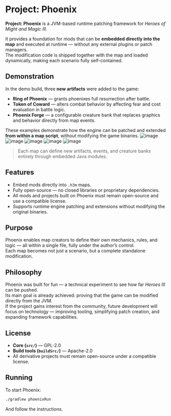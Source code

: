 # Project: Phoenix  
**Project: Phoenix** is a JVM-based runtime patching framework for *Heroes of Might and Magic III*.  

It provides a foundation for mods that can be **embedded directly into the map** and executed at runtime — without any external plugins or patch managers.  
The modification code is shipped together with the map and loaded dynamically, making each scenario fully self-contained.

## Demonstration

In the demo build, three **new artifacts** were added to the game:

- **Ring of Phoenix** — grants phoenixes full resurrection after battle.  
- **Token of Coward** — alters combat behavior by affecting fear and cost evaluation in battle logic.  
- **Phoenix Forge** — a configurable creature bank that replaces graphics and behavior directly from map events.  

These examples demonstrate how the engine can be patched and extended **from within a map script**, without modifying the game binaries.
![image](https://github.com/user-attachments/assets/dd1435da-5467-4144-867a-75e380d01f82)
![image](https://github.com/user-attachments/assets/05fc5a10-4ce3-406d-88b5-881c6b6c4a9a)
![image](https://github.com/user-attachments/assets/d8d44b54-c3bb-45f3-96a7-40dee841409f)
![image](https://github.com/user-attachments/assets/04dee23b-4fbf-408b-a596-938500197783)
![image](https://github.com/user-attachments/assets/fa12ff86-9642-4549-9add-e907e2d10440)


> Each map can define new artifacts, events, and creature banks entirely through embedded Java modules.

## Features
- Embed mods directly into `.h3m` maps.  
- Fully open-source — no closed libraries or proprietary dependencies.  
- All mods and projects built on Phoenix must remain open-source and use a compatible license.  
- Supports runtime engine patching and extensions without modifying the original binaries.

## Purpose
Phoenix enables map creators to define their own mechanics, rules, and logic — all within a single file, fully under the author’s control.  
Each map becomes not just a scenario, but a complete standalone modification.

## Philosophy
Phoenix was built for fun — a technical experiment to see how far *Heroes III* can be pushed.  
Its main goal is already achieved: proving that the game can be modified directly from the JVM.  
If the project gains interest from the community, future development will focus on technology — improving tooling, simplifying patch creation, and expanding framework capabilities.

## License
- **Core (`src/`)** — GPL-2.0  
- **Build tools (`buildSrc/`)** — Apache-2.0  
- All derivative projects must remain open-source under a compatible license.

## Running
To start Phoenix:  
```bash
./gradlew phoenixRun
```
And follow the instructions.
